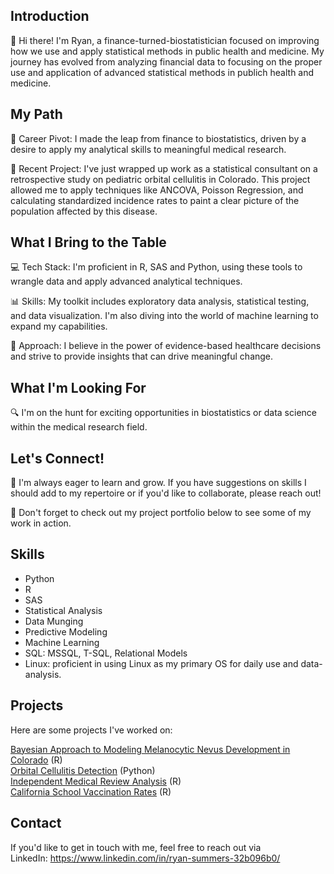 ## Introduction

👋 Hi there! I'm Ryan, a finance-turned-biostatistician focused on improving how we use and apply statistical methods in public health and medicine. My journey has evolved from analyzing financial data to focusing on the proper use and application of advanced statistical methods in publich health and medicine.

## My Path

🔄 Career Pivot: I made the leap from finance to biostatistics, driven by a desire to apply my analytical skills to meaningful medical research.

🏥 Recent Project: I've just wrapped up work as a statistical consultant on a retrospective study on pediatric orbital cellulitis in Colorado. This project allowed me to apply techniques like ANCOVA, Poisson Regression, and calculating standardized incidence rates to paint a clear picture of the population affected by this disease.

## What I Bring to the Table

💻 Tech Stack: I'm proficient in R, SAS and Python, using these tools to wrangle data and apply advanced analytical techniques.

📊 Skills: My toolkit includes exploratory data analysis, statistical testing, and data visualization. I'm also diving into the world of machine learning to expand my capabilities.

🧠 Approach: I believe in the power of evidence-based healthcare decisions and strive to provide insights that can drive meaningful change.

## What I'm Looking For

🔍 I'm on the hunt for exciting opportunities in biostatistics or data science within the medical research field. 

## Let's Connect!

🤝 I'm always eager to learn and grow. If you have suggestions on skills I should add to my repertoire or if you'd like to collaborate, please reach out!

📂 Don't forget to check out my project portfolio below to see some of my work in action.

## Skills

* Python
* R
* SAS
* Statistical Analysis
* Data Munging
* Predictive Modeling
* Machine Learning
* SQL: MSSQL, T-SQL, Relational Models
* Linux: proficient in using Linux as my primary OS for daily use and data-analysis.

## Projects

Here are some projects I've worked on:

[Bayesian Approach to Modeling Melanocytic Nevus Development in Colorado](https://github.com/rysummers/Bayesian_Nevus_Development) (R) <br />
[Orbital Cellulitis Detection](https://github.com/rysummers/OC-Detection) (Python) <br />
[Independent Medical Review Analysis](https://github.com/rysummers/IMR_Analysis) (R) <br />
[California School Vaccination Rates](https://github.com/rysummers/School_Vaccination_Rates) (R) <br />



## Contact

If you'd like to get in touch with me, feel free to reach out via <br />
LinkedIn: https://www.linkedin.com/in/ryan-summers-32b096b0/
